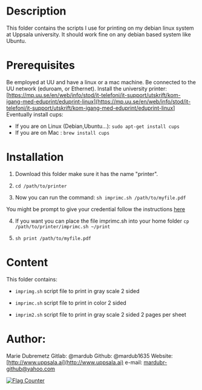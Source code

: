 # Description

This folder contains the scripts I use for printing on my debian linux system at Uppsala university. It should work fine on any debian based system like Ubuntu.

# Prerequisites 
Be employed at UU and have a linux or a mac machine.
Be connected to the UU network (eduroam, or Ethernet).
Install the university printer: [https://mp.uu.se/en/web/info/stod/it-telefoni/it-support/utskrift/kom-igang-med-eduprint/eduprint-linux](https://mp.uu.se/en/web/info/stod/it-telefoni/it-support/utskrift/kom-igang-med-eduprint/eduprint-linux]
Eventually install cups: 

* If you are on Linux (Debian,Ubuntu...): `sudo apt-get install cups`
* If you are on Mac : `brew install cups`

# Installation

1. Download this folder make sure it has the name "printer".

2. `cd /path/to/printer`

3. Now you can run the command:
 `sh imprimc.sh /path/to/myfile.pdf`

You might be prompt to give your credential follow the instructions [here](https://mp.uu.se/en/web/info/stod/it-telefoni/it-servicedesk/utskrift/kom-igang-med-eduprint/eduprint-linux)


4. If you want you can place the file imprimc.sh into your home folder
 `cp /path/to/printer/imprimc.sh ~/print`

5. `sh print /path/to/myfile.pdf`


# Content
This folder contains:
* `imprimg.sh` script file to print in gray scale 2 sided

* `imprimc.sh` script file to print in color 2 sided

* `imprim2.sh` script file to print in gray scale 2 sided 2 pages per sheet

# Author:
Marie Dubremetz
Gitlab:
@mardub
Github:
@mardub1635
Website:
[http://www.uppsala.ai](http://www.uppsala.ai)
e-mail:
mardubr-github@yahoo.com

<a href="https://info.flagcounter.com/fWpf"><img src="https://s11.flagcounter.com/count2/fWpf/bg_FFFFFF/txt_000000/border_CCCCCC/columns_4/maxflags_12/viewers_Printing+people/labels_0/pageviews_1/flags_0/percent_0/" alt="Flag Counter" border="0"></a>


